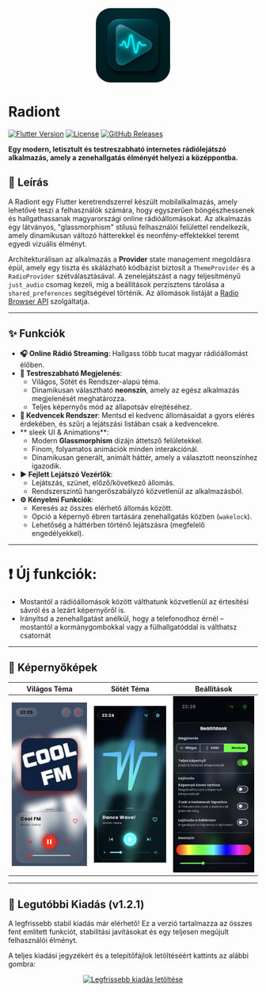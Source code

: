 <div align="center">
  <img src="pics/logo.png" alt="Radiont Logo" width="150" style="border-radius: 30px;"/>
</div>

# Radiont

[![Flutter Version](https://img.shields.io/badge/Flutter-3.x-blue.svg?style=for-the-badge&logo=flutter)](https://flutter.dev)
[![License](https://img.shields.io/badge/License-MIT-green.svg?style=for-the-badge)](https://opensource.org/licenses/MIT)
[![GitHub Releases](https://img.shields.io/github/v/release/molnarkaroly210/radiont?style=for-the-badge)](https://github.com/molnarkaroly210/radiont/releases/latest)


**Egy modern, letisztult és testreszabható internetes rádiólejátszó alkalmazás, amely a zenehallgatás élményét helyezi a középpontba.**

</div>

## 📖 Leírás

A Radiont egy Flutter keretrendszerrel készült mobilalkalmazás, amely lehetővé teszi a felhasználók számára, hogy egyszerűen böngészhessenek és hallgathassanak magyarországi online rádióállomásokat. Az alkalmazás egy látványos, "glassmorphism" stílusú felhasználói felülettel rendelkezik, amely dinamikusan változó hátterekkel és neonfény-effektekkel teremt egyedi vizuális élményt.

Architekturálisan az alkalmazás a **Provider** state management megoldásra épül, amely egy tiszta és skálázható kódbázist biztosít a `ThemeProvider` és a `RadioProvider` szétválasztásával. A zenelejátszást a nagy teljesítményű `just_audio` csomag kezeli, míg a beállítások perzisztens tárolása a `shared_preferences` segítségével történik. Az állomások listáját a [Radio Browser API](https://www.radio-browser.info/) szolgáltatja.

---

## ✨ Funkciók

- **🎧 Online Rádió Streaming**: Hallgass több tucat magyar rádióállomást élőben.
- **🎨 Testreszabható Megjelenés**:
    - Világos, Sötét és Rendszer-alapú téma.
    - Dinamikusan választható **neonszín**, amely az egész alkalmazás megjelenését meghatározza.
    - Teljes képernyős mód az állapotsáv elrejtéséhez.
- **💖 Kedvencek Rendszer**: Mentsd el kedvenc állomásaidat a gyors elérés érdekében, és szűrj a lejátszási listában csak a kedvencekre.
- ** sleek UI & Animations**:
    - Modern **Glassmorphism** dizájn áttetsző felületekkel.
    - Finom, folyamatos animációk minden interakciónál.
    - Dinamikusan generált, animált háttér, amely a választott neonszínhez igazodik.
- **▶️ Fejlett Lejátszó Vezérlők**:
    - Lejátszás, szünet, előző/következő állomás.
    - Rendszerszintű hangerőszabályzó közvetlenül az alkalmazásból.
- **⚙️ Kényelmi Funkciók**:
    - Keresés az összes elérhető állomás között.
    - Opció a képernyő ébren tartására zenehallgatás közben (`wakelock`).
    - Lehetőség a háttérben történő lejátszásra (megfelelő engedélyekkel).

---
# ❗ Új funkciók:
  - Mostantól a rádióállomások között válthatunk közvetlenül az értesítési sávról és a lezárt képernyőről is.
  - Irányítsd a zenehallgatást anélkül, hogy a telefonodhoz érnél – mostantól a kormánygombokkal vagy a fülhallgatóddal is válthatsz csatornát
  
  ---


## 📸 Képernyőképek


| Világos Téma | Sötét Téma | Beállítások |
| :---: |:---:|:---:|
| <img src="pics/light.png" alt="Világos Téma" width="250"/> | <img src="pics/dark.png" alt="Sötét Téma" width="250"/> | <img src="pics/settings.png" alt="Beállítások" width="250"/> |

---

## 🚀 Legutóbbi Kiadás (v1.2.1)

A legfrissebb stabil kiadás már elérhető! Ez a verzió tartalmazza az összes fent említett funkciót, stabilitási javításokat és egy teljesen megújult felhasználói élményt.


A teljes kiadási jegyzékért és a telepítőfájlok letöltéséért kattints az alábbi gombra:

<div align="center">

[![Legfrissebb kiadás letöltése](https://img.shields.io/badge/Letöltés-v1.2.5-blue.svg?style=for-the-badge&logo=github)](https://github.com/molnarkaroly210/radiont/releases/latest)

</div>
